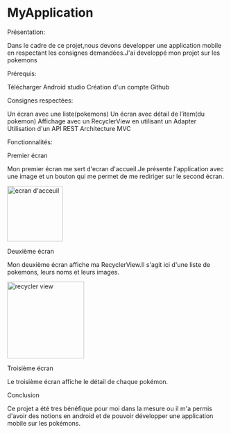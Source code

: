 # MyApplication

Présentation:

Dans le cadre de ce projet,nous devons developper une application mobile en respectant les consignes demandées.J'ai developpé mon projet sur les pokemons

Prérequis:

Télécharger Android studio
Création d'un compte Github

Consignes respectées:

Un écran avec une liste(pokemons)
Un écran avec détail de l’item(du pokemon)
Affichage avec un RecyclerView en utilisant un Adapter
Utilisation d'un API REST
Architecture MVC

Fonctionnalités:

Premier écran

Mon premier écran me sert d'ecran d'accueil.Je présente l'application avec une image et un bouton qui me permet de me rediriger sur le second écran.

<img width="128" alt="ecran d'acceuil" src="https://user-images.githubusercontent.com/46995540/55431235-53238880-5590-11e9-917b-0e2dcf30ccda.PNG">

Deuxième écran

Mon deuxième écran affiche ma RecyclerView.Il s'agit ici d'une liste de pokemons, leurs noms et leurs images.

<img width="177" alt="recycler view" src="https://user-images.githubusercontent.com/46995540/55432082-51f35b00-5592-11e9-88ef-347d0b1bd595.PNG">

Troisième écran 

Le troisième écran affiche le détail de chaque pokémon.

Conclusion

Ce projet a été tres bénéfique pour moi dans la mesure ou il m'a permis d'avoir des notions en android et de  pouvoir développer une application mobile sur les pokémons.



